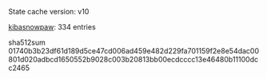 State cache version: v10

[kibasnowpaw](https://github.com/kibasnowpaw): 334 entries

sha512sum 01740b3b23df61d189d5ce47cd006ad459e482d229fa701159f2e8e54dac00801d020adbcd1650552b9028c003b20813bb00ecdcccc13e46480b11100dcc2465
